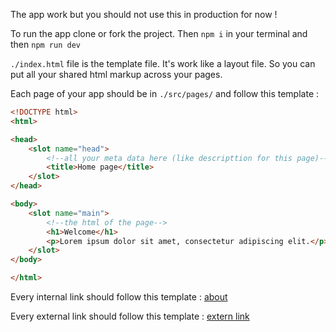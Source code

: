 The app work but you should not use this in production for now !

To run the app clone or fork the project. Then `npm i` in your terminal and then `npm run dev`

`./index.html` file is the template file. It's work like a layout file. So you can put all your shared html markup across your pages.

Each page of your app should be in `./src/pages/` and follow this template :

```html
<!DOCTYPE html>
<html>

<head>
    <slot name="head">
        <!--all your meta data here (like descripttion for this page)-->
        <title>Home page</title>
    </slot>
</head>

<body>
    <slot name="main">
        <!--the html of the page-->
        <h1>Welcome</h1>
        <p>Lorem ipsum dolor sit amet, consectetur adipiscing elit.</p>
    </slot>
</body>

</html>
```

Every internal link should follow this template :
<a href="/about" data-navigation>about</a>

Every external link should follow this template :
<a href="https://www.google.com" target="_blank">extern link</a>
